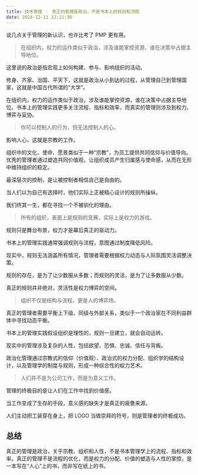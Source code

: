 ```yaml
---
title: 技术管理 ｜ 真正的管理是政治，不是书本上的规则和流程
date: 2024-12-11 22:21:36
---
```


谈几点关于管理的新认识，也许比考了 PMP 更有用。

> 在组织内，权力的运作类似于政治，涉及谁能掌控资源，谁在决策中占据主导地位。

这里说的政治是指宏观上如何构建、参与、影响组织的活动。

修身、齐家、治国、平天下，这就是政治从小到达的过程，从管理自己到管理国家，这就是中国古代所谓的“大学”。

在组织内，权力的运作类似于政治，涉及谁能掌控资源，谁在决策中占据主导地位。书本上的管理实践更多关注流程、指标和效率，而真实的管理则涉及到权力、博弈与妥协。

> 你可以控制人的行为，但无法控制人的心。

影响人心，这就是宗教的工作。

组织中的文化、使命、愿景类似于一种“宗教”，为员工提供共同信仰与价值导向。优秀的管理者通过塑造共同价值观，让组织成员产生归属感与使命感，从而在无形中维持组织的稳定。

最深层次的控制，是让被控制者相信自己是自由的。

当人们以为自己有选择时，他们实际上正被精心设计的规则所操纵。

我们终其一生，都在寻找一个不被驯化的理由。

> 所有的组织，表面上是规则的竞赛，实际上是权力的游戏。

规则只是舞台布景，权力才是幕后真正的驱动力。

书本上的管理实践通常强调规则与流程，意图通过制度降低风险。

现实中，规则无法涵盖所有情况，管理者需要根据权力动态与人际氛围灵活调整决策。

规则的存在，是为了让少数服从多数；而规则的灵活，是为了让多数服从少数。

真正的规则并非绝对，灵活性是权力博弈的空间。

> 组织不仅是结构与流程，更是人的博弈场。

真正的管理者需要平衡上下级、同级与外部关系，类似于一个政治家在不同利益群体中寻找动态平衡。

书本上的管理实践假设组织是理性的，规则一旦建立，就会自动运转。

现实中的管理涉及复杂的人性，包括欲望、恐惧、忠诚、信任与背叛。

政治化管理通过宗教式的信仰（价值观）、政治式的权力分配、组织学的结构设计，以及管理学的制度与规则，形成一种综合性的权力艺术。

> 人们并不是为公司工作，而是为意义工作。

管理的终极目的是让人们在工作中找到价值感。

当工作变成了生存的手段，意义感的缺失才是真正的疲惫来源。

人们主动把工装穿在身上，把 LOGO 当做崇拜的符号，则是管理者的终极成功。

## 总结

真正的管理是政治，关乎宗教、组织和人性，不是书本管理学上的流程、指标和效率。真正的管理不是流程的优化，而是权力的分配、价值的塑造与人性的掌控，是一本写在“人心”上的书，而非写在纸上的书。